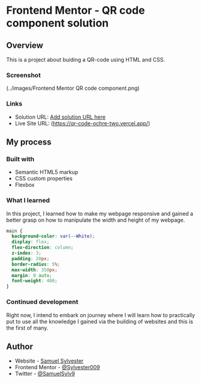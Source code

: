 # Frontend Mentor - QR code component solution

## Overview

This is a project about buiding a QR-code using HTML and CSS.

### Screenshot

(../images/Frontend Mentor QR code component.png)

### Links

- Solution URL: [Add solution URL here](https://your-solution-url.com)
- Live Site URL: (https://qr-code-ochre-two.vercel.app/)

## My process

### Built with

- Semantic HTML5 markup
- CSS custom properties
- Flexbox

### What I learned

In this project, I learned how to make my webpage responsive and gained a better grasp on how to manipulate the width and height of my webpage.

```css
main {
  background-color: var(--White);
  display: flex;
  flex-direction: column;
  z-index: 3;
  padding: 20px;
  border-radius: 5%;
  max-width: 350px;
  margin: 0 auto;
  font-weight: 400;
}
```

### Continued development

Right now, I intend to embark on journey where I will learn how to practically put to use all the knowledge I gained via the building of websites and this is the first of many.

## Author

- Website - [Samuel Sylvester](https://ninestarsrealm.netlify.app/)
- Frontend Mentor - [@Sylvester009](https://www.frontendmentor.io/profile/Sylvester009)
- Twitter - [@SamuelSylv9](https://twitter.com/SamuelSylv9)